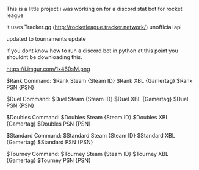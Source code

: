 This is a little project i was working on for a discord stat bot for rocket league

it uses Tracker.gg (http://rocketleague.tracker.network/) unofficial api

updated to tournaments update

if you dont know how to run a discord bot in python at this point you shouldnt be downloading this.


https://i.imgur.com/1x460sM.png




$Rank Command:
$Rank Steam {Steam ID}
$Rank XBL {Gamertag}
$Rank PSN {PSN}

$Duel Command:
$Duel Steam {Steam ID}
$Duel XBL {Gamertag}
$Duel PSN {PSN}

$Doubles Command:
$Doubles Steam {Steam ID}
$Doubles XBL {Gamertag}
$Doubles PSN {PSN}

$Standard Command:
$Standard Steam {Steam ID}
$Standard XBL {Gamertag}
$Standard PSN {PSN}

$Tourney Command:
$Tourney Steam {Steam ID}
$Tourney XBL {Gamertag}
$Tourney PSN {PSN}

